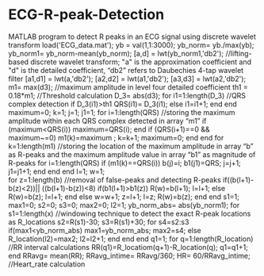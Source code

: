 # ECG-R-peak-Detection
MATLAB program to detect R peaks in an ECG signal using discrete wavelet transform
load('ECG_data.mat');
yb = val(1,1:3000);
yb_norm= yb./max(yb);
yb_norm1= yb_norm-mean(yb_norm);
[a,d] = lwt(yb_norm1,'db2'); //lifting-based discrete wavelet transform; "a" is the approximation   coefficient and "d" is the detailed coefficient, “db2” refers to Daubechies 4-tap wavelet filter
[a1,d1] = lwt(a,'db2');
[a2,d2] = lwt(a1,'db2');
[a3,d3] = lwt(a2,'db2');
m1= max(d3); //maximum amplitude in level four detailed coefficient 
th1 = 0.18*m1; //Threshold calculation
D_3= abs(d3);
for i1=1:length(D_3) //QRS complex detection
	if D_3(i1)>th1
		QRS(i1)= D_3(i1);
	else
		i1=i1+1;
	end
end
maximum=0;
k=1;
j=1;
j1=1;
for i=1:length(QRS) //storing the maximum amplitude within each QRS complex detected in array “m1”
        if (maximum<QRS(i))
            maximum=QRS(i);
        end
        if (QRS(i+1)==0 && maximum~=0)
            m1(k)=maximum ;
            k=k+1;
            maximum=0;
        end
end
for k=1:length(m1) //storing the location of the maximum amplitude in array “b” as R-peaks and the maximum amplitude value in array “b1” as magnitude of R-peaks 
 for i=1:length(QRS)
        if (m1(k)==QRS(i))
            b(j)=i;
	b1(j1)=QRS;
            j=j+1;
	j1=j1+1;
        end
    end
end
l=1; 
w=1;  
for z=1:length(b) //removal of false-peaks and detecting R-peaks
    if((b(l+1)-b(z)<2))|| ((b(l+1)-b(z))<8)
		if(b1(l+1)>b1(z))
			R(w)=b(l+1);
        		l=l+1;
		else
			R(w)=b(z);
			l=l+1;
		end
    else 
        w=w+1;
        z=l+1;
        l=z;
        R(w)=b(z);
    end
end
s1=1; 
max1=0; 
s2=0; 
s3=0; 
max2=0; 
l2=1;
yb_norm_abs= abs(yb_norm1);
for s1=1:length(x) //windowing technique to detect the exact R-peak locations as R_locations
	s2=R(s1)-30;
	s3=R(s1)+30;
		for s4=s2:s3
			if(max1<yb_norm_abs)
				max1=yb_norm_abs;
				max2=s4;
			else
				R_location(l2)=max2;
				l2=l2+1;
			end
		end
end
q1=1;
for q=1:length(R_location) //RR interval calculations
    RR(q1)=R_locatiom(q+1)-R_location(q);
    q1=q1+1;
end
RRavg= mean(RR); 
RRavg_intime= RRavg/360;
HR= 60/RRavg_intime; //Heart_rate calculation

